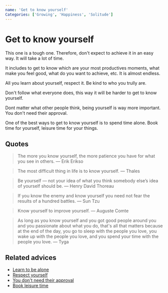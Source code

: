 ```yaml
---
name: 'Get to know yourself'
Categories: ['Growing', 'Happiness', 'Solitude']
---
```

# Get to know yourself

This one is a tough one. Therefore, don't expect to achieve it in an easy way. It will take a lot of time.

It includes to get to know which are your most productives moments, what make you feel good, what do you want to achieve, etc. It is almost endless.

All you learn about yourself, respect it. Be kind to who you trully are.

Don't follow what everyone does, this way it will be harder to get to know yourself.

Dont matter what other people think, being yourself is way more important. You don't need their approval.

One of the best ways to get to know yourself is to spend time alone. Book time for yourself, leisure time for your things.

## Quotes

> The more you know yourself, the more patience you have for what you see in others. — Erik Erikso

> The most difficult thing in life is to know yourself. — Thales

> Be yourself — not your idea of what you think somebody else’s idea of yourself should be. — Henry David Thoreau

> If you know the enemy and know yourself you need not fear the results of a hundred battles. — Sun Tzu

> Know yourself to improve yourself. — Auguste Comte

> As long as you know yourself and you got good people around you and you passionate about what you do, that's all that matters because at the end of the day, you go to sleep with the people you love, you wake up with the people you love, and you spend your time with the people you love. — Tyga

## Related advices

- [Learn to be alone](../Learn%20to%20be%20alone/index.md)
- [Respect yourself](../Respect%20yourself/index.md)
- [You don't need their approval](../You%20don't%20need%20their%20approval/index.md)
- [Book leisure time](../Book%20leisure%20time/index.md)
